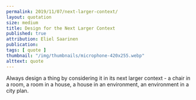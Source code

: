 ```yaml
---
permalink: 2019/11/07/next-larger-context/
layout: quotation
size: medium
title: Design for the Next Larger Context
published: true
attribution: Eliel Saarinen
publication:
tags: [ quote ]
thumbnail: "/img/thumbnails/microphone-420x255.webp"
alttext: quote
---
```


Always design a thing by considering it in its next larger context - a chair in a room, a 
room in a house, a house in an environment, an environment in a city plan.
